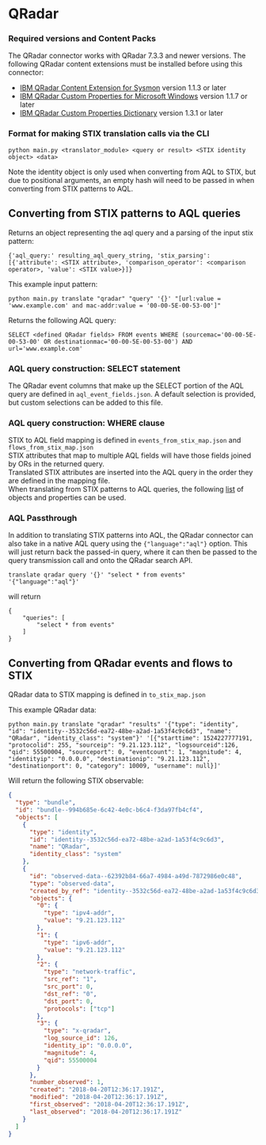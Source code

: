 # QRadar

### Required versions and Content Packs

The QRadar connector works with QRadar 7.3.3 and newer versions. The following QRadar content extensions must be installed before using this connector:

* [IBM QRadar Content Extension for Sysmon](https://exchange.xforce.ibmcloud.com/hub/extension/e41e758e2ab5786173438cd09219a9d0) version 1.1.3 or later
* [IBM QRadar Custom Properties for Microsoft Windows](https://exchange.xforce.ibmcloud.com/hub/extension/IBMQRadar:MicrosoftWindowsCustomProperties) version 1.1.7 or later
* [IBM QRadar Custom Properties Dictionary](https://exchange.xforce.ibmcloud.com/hub/extension/73f46b27280d30a4b8ec4685da391b1c) version 1.3.1 or later

### Format for making STIX translation calls via the CLI

`python main.py <translator_module> <query or result> <STIX identity object> <data>`

Note the identity object is only used when converting from AQL to STIX, but due to positional arguments, an empty hash will need to be passed in when converting from STIX patterns to AQL.

## Converting from STIX patterns to AQL queries

Returns an object representing the aql query and a parsing of the input stix pattern:

`{'aql_query:' resulting_aql_query_string, 'stix_parsing': [{'attribute': <STIX attribute>, 'comparison_operator': <comparison operator>, 'value': <STIX value>}]}`

This example input pattern:

`python main.py translate "qradar" "query" '{}' "[url:value = 'www.example.com' and mac-addr:value = '00-00-5E-00-53-00']"`

Returns the following AQL query:

`SELECT <defined QRadar fields> FROM events WHERE (sourcemac='00-00-5E-00-53-00' OR destinationmac='00-00-5E-00-53-00') AND url='www.example.com'`


### AQL query construction: SELECT statement

The QRadar event columns that make up the SELECT portion of the AQL query are defined in `aql_event_fields.json`. A default selection is provided, but custom selections can be added to this file.

### AQL query construction: WHERE clause

STIX to AQL field mapping is defined in `events_from_stix_map.json` and `flows_from_stix_map.json`<br/>
STIX attributes that map to multiple AQL fields will have those fields joined by ORs in the returned query. <br/>
Translated STIX attributes are inserted into the AQL query in the order they are defined in the mapping file. <br/>
When translating from STIX patterns to AQL queries, the following [list](../../adapter-guide/connectors/qradar_supported_stix.md) of objects and properties can be used.

### AQL Passthrough

In addition to translating STIX patterns into AQL, the QRadar connector can also take in a native AQL query using the `{"language":"aql"}` option. This will just return back the passed-in query, where it can then be passed to the query transmission call and onto the QRadar search API.

`translate qradar query '{}' "select * from events" '{"language":"aql"}'`

will return

```
{
    "queries": [
        "select * from events"
    ]
}
```

## Converting from QRadar events and flows to STIX

QRadar data to STIX mapping is defined in `to_stix_map.json`

This example QRadar data:

`python main.py translate "qradar" "results" '{"type": "identity", "id": "identity--3532c56d-ea72-48be-a2ad-1a53f4c9c6d3", "name": "QRadar", "identity_class": "system"}' '[{"starttime": 1524227777191, "protocolid": 255, "sourceip": "9.21.123.112", "logsourceid":126, "qid": 55500004, "sourceport": 0, "eventcount": 1, "magnitude": 4, "identityip": "0.0.0.0", "destinationip": "9.21.123.112", "destinationport": 0, "category": 10009, "username": null}]'`

Will return the following STIX observable:

```json
{
  "type": "bundle",
  "id": "bundle--994b685e-6c42-4e0c-b6c4-f3da97fb4cf4",
  "objects": [
    {
      "type": "identity",
      "id": "identity--3532c56d-ea72-48be-a2ad-1a53f4c9c6d3",
      "name": "QRadar",
      "identity_class": "system"
    },
    {
      "id": "observed-data--62392b84-66a7-4984-a49d-7872986e0c48",
      "type": "observed-data",
      "created_by_ref": "identity--3532c56d-ea72-48be-a2ad-1a53f4c9c6d3",
      "objects": {
        "0": {
          "type": "ipv4-addr",
          "value": "9.21.123.112"
        },
        "1": {
          "type": "ipv6-addr",
          "value": "9.21.123.112"
        },
        "2": {
          "type": "network-traffic",
          "src_ref": "1",
          "src_port": 0,
          "dst_ref": "0",
          "dst_port": 0,
          "protocols": ["tcp"]
        },
        "3": {
          "type": "x-qradar",
          "log_source_id": 126,
          "identity_ip": "0.0.0.0",
          "magnitude": 4,
          "qid": 55500004
        }
      },
      "number_observed": 1,
      "created": "2018-04-20T12:36:17.191Z",
      "modified": "2018-04-20T12:36:17.191Z",
      "first_observed": "2018-04-20T12:36:17.191Z",
      "last_observed": "2018-04-20T12:36:17.191Z"
    }
  ]
}
```
